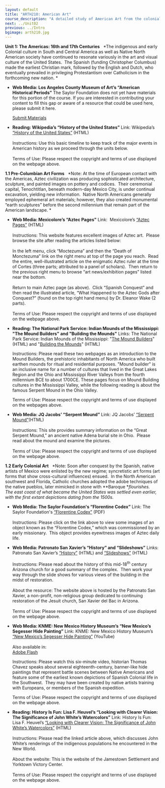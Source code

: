 ```yaml
---
layout: default
title: "ARTH210: American Art"
course_description: "A detailed study of American Art from the colonial era through the postwar twentieth century, with particular attention to the historical and cultural context of artwork in America."
next: ../Unit02
previous: ../Intro
bgimage: arth210.jpg
---
```

**Unit 1: The Americas: 16th and 17th Centuries** <span id="1"></span> 
*The indigenous and early Colonial culture in South and Central America
as well as Native North American society have continued to resonate
variously in the art and visual culture of the United States.  The
Spanish (funding Christopher Columbus) made the earliest Christian mark,
followed by the English and Dutch, who eventually prevailed in
privileging Protestantism over Catholicism in the forthcoming new
nation. *

-   **Web Media: Los Angeles County Museum of Art’s “American Historical
    Periods”**
    The Saylor Foundation does not yet have materials for this portion
    of the course. If you are interested in contributing your content to
    fill this gap or aware of a resource that could be used here, please
    submit it here.

    [Submit Materials](/contribute/)

-   **Reading: Wikipedia’s “History of the United States”**
    Link: Wikipedia’s [“History of the United
    States”](http://en.wikipedia.org/wiki/History_of_the_United_States)
    (HTML)  
        
     Instructions: Use this basic timeline to keep track of the major
    events in American history as we proceed through the units below.  
        
     Terms of Use: Please respect the copyright and terms of use
    displayed on the webpage above.

**1.1 Pre-Columbian Art Forms** <span id="1.1"></span> 
*Note: At the time of European contact with the Americas, Aztec
civilization was producing sophisticated architecture, sculpture, and
painted images on pottery and codices.  Their ceremonial capital,
Tenochtitlan, beneath modern-day Mexico City, is under continual
excavation, yielding new information.  Native North Americans generally
employed ephemeral art materials; however, they also created monumental
“earth sculptures” before the second millennium that remain part of the
American landscape. *

-   **Web Media: Mexicolore’s “Aztec Pages"**
    Link:  Mexicolore’s [“Aztec
    Pages”](http://www.mexicolore.co.uk/index.php?one=azt) (HTML)  
        
     Instructions: This website features excellent images of Aztec art. 
    Please browse the site after reading the articles listed below:  
        
     In the left menu, click “Moctezuma” and then the “Death of
    Monctezuma” link on the right menu at top of the page you reach. 
    Read the entire, well-illustrated article on the enigmatic Aztec
    ruler at the time of Cortes (three parts; attributed to a panel of
    scholars).  Then return to the previous right menu to browse “art
    news/exhibition pages” listed near the bottom.    
        
     Return to main Aztec page (as above).  Click “Spanish Conquest” and
    then read the illustrated article, “What Happened to the Aztec Gods
    after Conquest?” (found on the top right hand menu) by Dr. Eleanor
    Wake (2 parts).    
        
     Terms of Use: Please respect the copyright and terms of use
    displayed on the webpage above.

-   **Reading: The National Park Service: Indian Mounds of the
    Mississippi: "The Mound Builders" and "Building the Mounds"**
    Links: The National Park Service: Indian Mounds of the Mississippi:
    "[The Mound
    Builders](http://www.nps.gov/nr/travel/mounds/builders.htm)" (HTML)
    and "[Building the
    Mounds](http://www.nps.gov/nr/travel/mounds/mounds.htm)" (HTML)  
      
     Instructions: Please read these two webpages as an introduction to
    the Mound Builders, the prehistoric inhabitants of North America who
    built earthen mounds for ritual and residential purposes. "Mound
    builder" is an inclusive name for a number of cultures that lived in
    the Great Lakes Region and the Ohio and Mississippi River Valleys
    from the fourth millennium BCE to about 1700CE. These pages focus on
    Mound Building cultures in the Mississippi Valley, while the
    following reading is about the famous Serpent Mound in the Ohio
    Valley.  
      
     Terms of Use: Please respect the copyright and terms of use
    displayed on the webpages above.

-   **Web Media: JQ Jacobs’ “Serpent Mound”**
    Link: JQ Jacobs’ [“Serpent
    Mound”](http://www.jqjacobs.net/archaeo/serpent_mound.html)(HTML)  
        
     Instructions: This site provides summary information on the “Great
    Serpent Mound,” an ancient native Adena burial site in Ohio.  Please
    read about the mound and examine the pictures.  
        
     Terms of Use: Please respect the copyright and terms of use
    displayed on the webpage above.

**1.2 Early Colonial Art** <span id="1.2"></span> 
*Note: Soon after conquest by the Spanish, native artists of Mexico were
enlisted by the new regime; syncretistic art forms (art forms that show
cross-cultural influences) ensued.  In the North American southwest and
Florida, Catholic churches adopted the adobe techniques of the native
pueblos, later mimicked in stone with **Baroque **flourishes.  The east
coast of what became the United States was settled even earlier, with
the first extant depictions dating from the 1500s.*

-   **Web Media: The Saylor Foundation's “Florentine Codex”**
    Link: The Saylor Foundation's [“Florentine
    Codex”](https://resources.saylor.org/archived/wp-content/uploads/2011/06/Unit-1.2-Florentine-Codex.pdf)
    (PDF)  
        
     Instructions: Please click on the link above to view some images of
    an object known as the “Florentine Codex,” which was commissioned by
    an early missionary.  This object provides eyewitness images of
    Aztec daily life.

-   **Web Media: Patronato San Xavier’s “History” and “Slideshows”**
    Links: Patronato San Xavier’s
    [“History”](http://www.patronatosanxavier.org/preservation/history/)
    (HTML) and
    [“Slideshows”](http://www.patronatosanxavier.org/press-room/photo-gallery/) (HTML)  
        
     Instructions: Please read about the history of this
    mid-18<sup>th</sup> century Arizona church for a good summary of the
    complex.  Then work your way through the slide shows for various
    views of the building in the midst of restoration.   
        
     About the resource: The website above is hosted by the Patronato
    San Xavier, a non-profit, non-religious group dedicated to
    continuing restoration of the Jesuit church, San Xavier del Bac in
    Arizona.  
        
     Terms of Use: Please respect the copyright and terms of use
    displayed on the webpage above.

-   **Web Media: KNME: New Mexico History Museum’s “New Mexico’s
    Segesser Hide Painting”**
    Link: KNME: New Mexico History Museum’s [“New Mexico’s Segesser Hide
    Painting”](http://www.youtube.com/watch?v=2w5t5OhSPyE) (YouTube)  
        
     Also available in:  
     [Adobe
    Flash](https://web.archive.org/web/20120817010320/http://portal.knme.org/program/moments-in-time/)  
      
     Instructions: Please watch this six-minute video, historian Thomas
    Chavez speaks about several eighteenth-century, banner-like hide
    paintings that represent battle scenes between Native Americans and
    feature some of the earliest known depictions of Spanish Colonial
    life in the Southwest.  They may have been created by native artists
    training with Europeans, or members of the Spanish expedition.   
      
     Terms of Use: Please respect the copyright and terms of use
    displayed on the webpage above.

-   **Reading: History Is Fun: Lisa F. Heuvel’s “Looking with Clearer
    Vision: The Significance of John White’s Watercolors”**
    Link: History Is Fun: Lisa F. Heuvel’s [“Looking with Clearer
    Vision: The Significance of John White’s
    Watercolors”](http://historyisfun.org/Significance-of-John-White.htm)
    (HTML)  
        
     Instructions: Please read the linked article above, which discusses
    John White’s renderings of the indigenous populations he encountered
    in the New World.  
        
     About the website: This is the website of the Jamestown Settlement
    and Yorktown Victory Center.  
        
     Terms of Use: Please respect the copyright and terms of use
    displayed on the webpage above.


